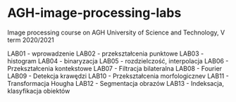 # AGH-image-processing-labs
 Image processing course on AGH University of Science and Technology, V term 2020/2021

LAB01 - wprowadzenie
LAB02 - przekształcenia punktowe
LAB03 - histogram
LAB04 - binaryzacja
LAB05 - rozdzielczość, interpolacja
LAB06 - Przekształcenia kontekstowe
LAB07 - Filtracja bilateralna
LAB08 - Fourier
LAB09 - Detekcja krawędzi
LAB10 - Przekształcenia morfologicznev
LAB11 - Transformacja Hougha
LAB12 - Segmentacja obrazów
LAB13 - Indeksacja, klasyfikacja obiektów
